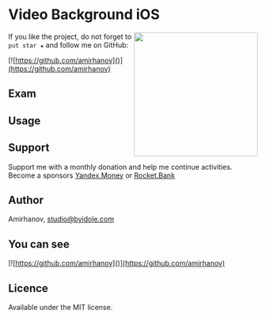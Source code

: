 # Video Background iOS

<img align="right" src="" width="250"/>



If you like the project, do not forget to `put star ★` and follow me on GitHub:

[![https://github.com/amirhanov]()](https://github.com/amirhanov)

## Exam

## Usage

## Support

Support me with a monthly donation and help me continue activities. Become a sponsors [Yandex.Money](http://bit.ly/2HivTkw) or [Rocket.Bank](http://bit.ly/2TsB8ov)

## Author

Amirhanov, studio@byidole.com

## You can see

[![https://github.com/amirhanov]()](https://github.com/amirhanov)

## Licence

Available under the MIT license.
